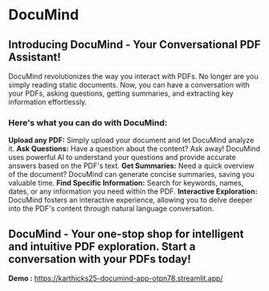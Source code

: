# DocuMind

## Introducing DocuMind - Your Conversational PDF Assistant!

DocuMind revolutionizes the way you interact with PDFs. No longer are you simply reading static documents. Now, you can have a conversation with your PDFs, asking questions, getting summaries, and extracting key information effortlessly.

### Here's what you can do with DocuMind:

**Upload any PDF:** Simply upload your document and let DocuMind analyze it.
**Ask Questions:** Have a question about the content? Ask away! DocuMind uses powerful AI to understand your questions and provide accurate answers based on the PDF's text.
**Get Summaries:** Need a quick overview of the document? DocuMind can generate concise summaries, saving you valuable time.
**Find Specific Information:** Search for keywords, names, dates, or any information you need within the PDF.
**Interactive Exploration:** DocuMind fosters an interactive experience, allowing you to delve deeper into the PDF's content through natural language conversation.


## DocuMind - Your one-stop shop for intelligent and intuitive PDF exploration. Start a conversation with your PDFs today!

**Demo :** https://karthicks25-documind-app-otpn78.streamlit.app/

